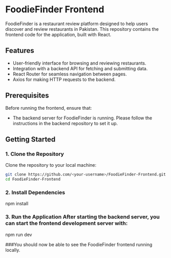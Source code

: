 # FoodieFinder Frontend

FoodieFinder is a restaurant review platform designed to help users discover and review restaurants in Pakistan. This repository contains the frontend code for the application, built with React.

## Features
- User-friendly interface for browsing and reviewing restaurants.
- Integration with a backend API for fetching and submitting data.
- React Router for seamless navigation between pages.
- Axios for making HTTP requests to the backend.

## Prerequisites
Before running the frontend, ensure that:
- The backend server for FoodieFinder is running. Please follow the instructions in the backend repository to set it up.

## Getting Started

### 1. Clone the Repository
Clone the repository to your local machine:

```bash
git clone https://github.com/<your-username>/FoodieFinder-Frontend.git
cd FoodieFinder-Frontend
```

### 2. Install Dependencies
npm install

### 3. Run the Application After starting the backend server, you can start the frontend development server with:
npm run dev

###You should now be able to see the FoodieFinder frontend running locally.

